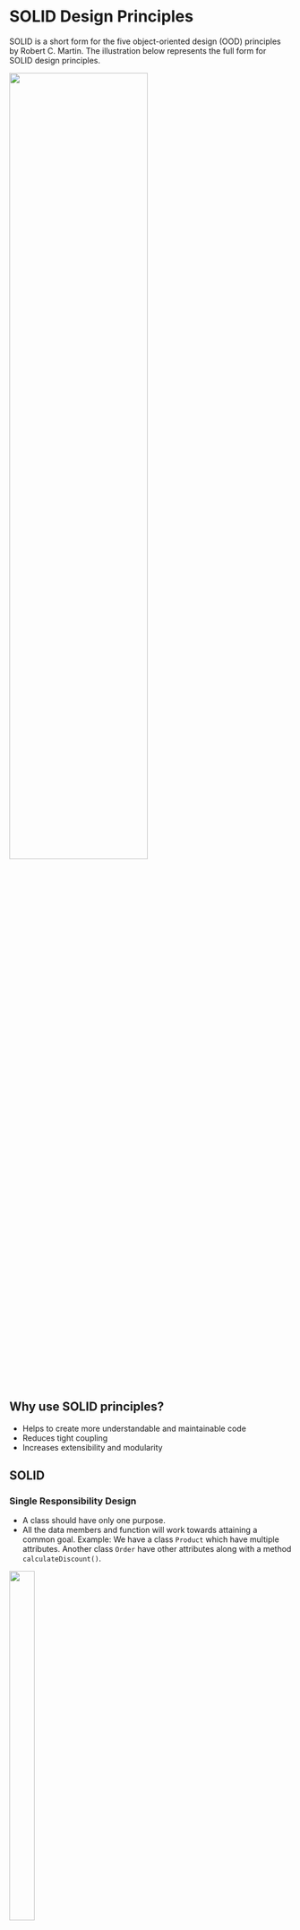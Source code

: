 # SOLID Design Principles
SOLID is a short form for the five object-oriented design (OOD) principles by Robert C. Martin. The illustration below represents the full form for SOLID design principles.

<img src="https://github.com/Ajoy-1704001/OOP/assets/57573642/67601eed-8b99-431d-a489-0f15b2eee670" width=70% height=60%>

## Why use SOLID principles?
- Helps to create more understandable and maintainable code
- Reduces tight coupling
- Increases extensibility and modularity

## SOLID
### Single Responsibility Design
- A class should have only one purpose.
- All the data members and function will work towards attaining a common goal.
  Example: We have a class ```Product``` which have multiple attributes. Another class ```Order``` have other attributes along with a method ```calculateDiscount()```.
<img src="https://github.com/Ajoy-1704001/OOD-Principles/assets/57573642/d0e8a2db-bad4-48ec-8182-d035fd37df8f" width=30% height=40%>

  But the problem occurs when we try to change the mechanism or logic to calculate the discount. This breaks the rule which states, "A class should have only one reason to change." So, without modifying the ```order``` class, we can create another class ```DiscountCalculator``` and move the methods according to it. SO, changes can be only made on that class.
   
<img src="https://github.com/Ajoy-1704001/OOD-Principles/assets/57573642/43045c72-9751-453f-88bc-6899c3c174b1" width=50% height=40%>

### Open Closed Principle
- OCP can be defined as:
  > Open for extension, but closed for modification
- It helps to extend any system without modifying the existing one.
- Always protected from error while introducing new code into the system.
  Example: We have a class ```Calculator``` which has basic functionality. Now we want to extend some features into our calculator system. According to the principle, we are allowed to extend. So we can extend the ```Calculator``` class and new functionality without modifying the ```Calculator``` class.
  <img src="https://github.com/Ajoy-1704001/OOD-Principles/assets/57573642/16f3076e-6c07-40da-814b-0e67b3e6c401" width=50% height=20%>

### Liskov Subsititution Principle
- It povides the use of inheritance in the design so that Super class objects can be replaced by the objects of subclass.
- Avoids the generalization concept. It means we can design such system using this principle where same type of real world objects may have different ways to implement it's function.
  Example:
  Let's construct a simple class called Vehicle that has some attributes and methods and a subclass Car that extends it as shown below:
  
   <img src="https://github.com/Ajoy-1704001/OOD-Principles/assets/57573642/5054cb30-265b-4db0-8a17-8b887f28d3ac" width=20% height=10%>
   
  Now we want to add some more features like, adding another class ```Bicycle```. We want to extend the ```Vehicle``` class like OCP.  A bicycle is a vehicle, but it does not have an engine. Therefore, the Bicycle class should not be allowed to override the ```startEngine()``` method.
  A possible solution to this issue would be to add two subclasses of ```Vehicle``` that classify the vehicles as motorized vehicles and manual vehicles as follows:
  <img src="https://github.com/Ajoy-1704001/OOD-Principles/assets/57573642/fe72931a-640b-41f8-b892-d739652f43b4" width=30% height=5%>
  
### Interface Segregation Principle
- It does not recommend having methods that an interface would not use and require. So, Unnecessary methods in an interface can cause all the implementing class to implement those unnecessary method which makes the system hard to maintain.
- That means, it provide more precise code design with proper abstraction.
  Example: In this example, we have ```Square```, ```Rectangle``` and ```Cube``` class are implementing the ```Shape``` interface which have ```area()``` and ```volume()``` method. But, ```Sqaure``` and ```Rectangle`` can't have any ```volume()``` method. So, they are forced to implement the method.
  
<img src="https://github.com/Ajoy-1704001/OOD-Principles/assets/57573642/5a659237-d147-4c13-90a5-0bdb30cd0d54" width=30% height=20%>

The possible soultion is:

<img src="https://github.com/Ajoy-1704001/OOD-Principles/assets/57573642/abeb31b8-19c0-466b-88d8-8a3ec050e3bd" width=30% height=20%>

Now, there are two interfaces present: ```Shape``` and ```Shape3D```. The Shape interface contains only the methods that are required for 2-D shapes like squares, rectangles, etc., while the ```Shape3D``` interface inherits the methods of the Shape interface and itself only contains methods for 3-D shapes like cubes, spheres, etc.

### Dependency Inversion Principle
- The principle states: Low level modules shouldn't be depend on high level modules, but rather both should depend on abstractions.
- As a result, modules are decoupled and can be useful in case of maintenance and testing.
